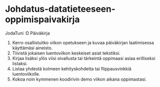 # Johdatus-datatieteeseen-oppimispaivakirja
JodaTuni :D Päiväkirja

1.	Kerro osallistuitko viikon opetukseen ja kuvaa päiväkirjan laatimisessa käyttämäsi aineisto.
2.	Tiivistä jokaisen luentoviikon keskeiset asiat tekstiksi.
3.	Kirjaa lisäksi ylös viisi oivallusta tai tärkeintä oppimaasi asiaa erilliseksi listaksi.
4.	Listaa yhdestä kolmeen kehityskohdetta tai flippausvinkkiä luentoviikolle.
5.	Kokoa noin kymmenen koodirivin demo viikon aikana oppimastasi.
